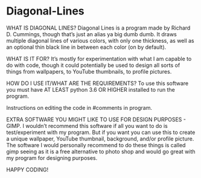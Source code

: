 # Diagonal-Lines
WHAT IS DIAGONAL LINES?
Diagonal Lines is a program made by Richard D. Cummings, though that’s just an alias ya big dumb dumb. It draws multiple diagonal lines of various colors, with only one thickness, as well as an optional thin black line in between each color (on by default).



WHAT IS IT FOR?
It’s mostly for experimentation with what I am capable to do with code, though it could potentially be used to design all sorts of things from wallpapers, to YouTube thumbnails, to profile pictures.



HOW DO I USE IT/WHAT ARE THE REQUIREMENTS?
To use this software you must have AT LEAST python 3.6 OR HIGHER installed to run the program.

Instructions on editing the code in #comments in program.



EXTRA SOFTWARE YOU MIGHT LIKE TO USE FOR DESIGN PURPOSES - GIMP.
I wouldn’t recommend this software if all you want to do is test/experiment with my program. But if you want you can use this to create a unique wallpaper, YouTube thumbnail, background, and/or profile picture.
The software I would personally recommend to do these things is called gimp seeing as it is a free alternative to photo shop and would go great with my program for designing purposes.

HAPPY CODING!
